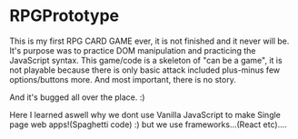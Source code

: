 # RPGPrototype
This is my first RPG CARD GAME ever, it is not finished and it never will be. It's purpose was to practice DOM manipulation and practicing the JavaScript syntax. This game/code is a skeleton of "can be a game", it is not playable because there is only basic attack included plus-minus few options/buttons more. And most important, there is no story.

And it's bugged all over the place. :) 

Here I learned aswell why we dont use Vanilla JavaScript to make Single page web apps!(Spaghetti code) :) but we use frameworks...(React etc)....
